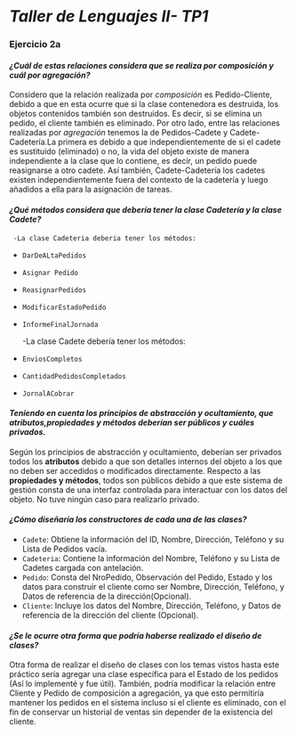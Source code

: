 # *Taller de Lenguajes II- TP1*

### Ejercicio 2a

#### *¿Cuál de estas relaciones considera que se realiza por composición y cuál por agregación?*
Considero que la relación realizada por *composición* es Pedido-Cliente, debido a que en esta ocurre que si la clase contenedora es destruida, los objetos contenidos también son destruidos. Es decir, si se elimina un pedido, el cliente también es eliminado.
Por otro lado, entre las relaciones realizadas por *agregación* tenemos la de Pedidos-Cadete y Cadete-Cadetería.La primera es debido a que independientemente de si el cadete es sustituido (eliminado) o no, la vida del objeto existe de manera independiente a la clase que lo contiene, es decir, un pedido puede reasignarse a otro cadete. Así también, Cadete-Cadetería  los cadetes existen independientemente fuera del contexto de la cadetería y luego añadidos a ella para la asignación de tareas.


#### *¿Qué métodos considera que debería tener la clase Cadetería y la clase Cadete?*
     -La clase Cadeteria deberia tener los métodos: 

- `DarDeALtaPedidos`
- `Asignar Pedido`
- `ReasignarPedidos`
- `ModificarEstadoPedido`
- `InformeFinalJornada`

    -La clase Cadete debería tener los métodos:
    
- `EnviosCompletos`
- `CantidadPedidosCompletados`
- `JornalACobrar`

#### *Teniendo en cuenta los principios de abstracción y ocultamiento, que atributos,propiedades y métodos deberían ser públicos y cuáles privados.*
 Según los principios de abstracción y ocultamiento, deberían ser privados todos los **atributos** debido a que son detalles internos del objeto a los que no deben ser accedidos o modificados directamente. Respecto a las **propiedades y métodos**, todos son públicos debido a que este sistema de gestión  consta de una interfaz controlada para interactuar con los datos del objeto. No tuve ningún caso para realizarlo privado.

#### *¿Cómo diseñaría los constructores de cada una de las clases?*
 - `Cadete`: Obtiene la información del ID, Nombre, Dirección, Teléfono y su Lista de Pedidos vacía.
  - `Cadeteria`: Contiene la información del Nombre, Teléfono y su Lista de Cadetes cargada con antelación.
  - `Pedido`: Consta del NroPedido, Observación del Pedido, Estado y los datos para construir el cliente como ser  Nombre, Dirección, Teléfono, y Datos de referencia de la dirección(Opcional).
  - `Cliente`: Incluye los datos del  Nombre, Dirección, Teléfono, y Datos de referencia de la dirección del cliente (Opcional).

#### *¿Se le ocurre otra forma que podría haberse realizado el diseño de clases?*

Otra forma de realizar el diseño de clases con los temas vistos hasta este práctico sería agregar una clase específica para el Estado de los pedidos (Así lo implementé y fue útil). También, podría modificar la relación entre Cliente y Pedido de composición a agregación, ya que esto permitiría mantener los pedidos en el sistema incluso si el cliente es eliminado, con el fin de conservar un historial de ventas sin depender de la existencia del cliente. 


